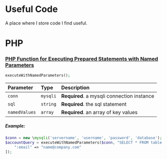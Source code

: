 # Useful Code

A place where I store code I find useful. 

# PHP

### [PHP Function for Executing Prepared Statements with Named Parameters](https://github.com/User00092/useful_code/blob/fcd7951a74ec97ea6b61cc7c1fbf4a408aebfb58/php/named_param_executor.php)

```php
executeWithNamedParameters();
```

| Parameter | Type     | Description                |
| :-------- | :------- | :------------------------- |
| `conn` | `mysqli` | **Required**. a mysqli connection instance |
| `sql` | `string` | **Required**. the sql statement |
| `namedValues` | `array` | **Required**. an array of key values |

##### Example:
```php
$conn = new \mysqli('servername', 'username', 'password', 'database');
$accountQuery = executeWithNamedParameters($conn, "SELECT * FROM table WHERE email = :email", [
    ":email" => "name@company.com"
]);
```

